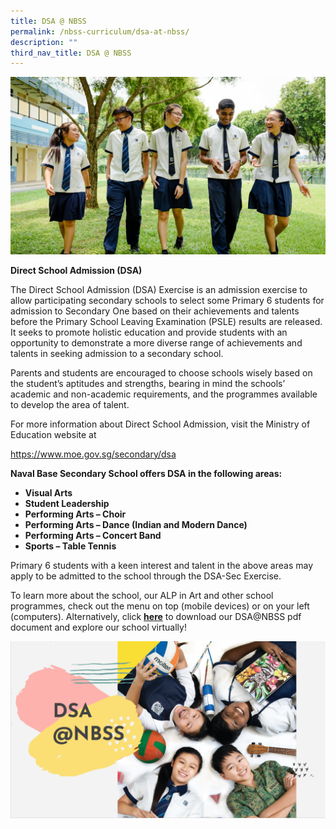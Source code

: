 ```yaml
---
title: DSA @ NBSS
permalink: /nbss-curriculum/dsa-at-nbss/
description: ""
third_nav_title: DSA @ NBSS
---
```

<img src="/images/dsa1.jpg">
<p><strong>Direct School Admission (DSA)</strong></p>
<p>The Direct School Admission (DSA) Exercise is an admission exercise to allow participating secondary schools to select some Primary 6 students for admission to Secondary One based on their achievements and talents before the Primary School Leaving Examination (PSLE) results are released. It seeks to promote holistic education and provide students with an opportunity to demonstrate a more diverse range of achievements and talents in seeking admission to a secondary school.</p>
<p>Parents and students are encouraged to choose schools wisely based on the student’s aptitudes and strengths, bearing in mind the schools’ academic and non-academic requirements, and the programmes available to develop the area of talent.</p>
<p>For more information about Direct School Admission, visit the Ministry of Education website at&nbsp;</p>
<p><a href="https://www.moe.gov.sg/secondary/dsa">https://www.moe.gov.sg/secondary/dsa</a></p>
<p><strong>Naval Base Secondary School offers DSA in the following areas:</strong></p>
<ul>
<li><strong>Visual&nbsp;</strong><strong>Arts</strong></li>
<li><strong>Student Leadership</strong></li>
<li><strong>Performing Arts – Choir</strong></li>
<li><strong>Performing Arts – Dance (Indian and Modern Dance)</strong></li>
<li><strong>Performing Arts – Concert Band</strong></li>
<li><strong>Sports – Table Tennis</strong></li>
</ul>
<p>Primary 6 students with a keen interest and talent in the above areas may apply to be admitted to the school through the DSA-Sec Exercise.&nbsp;</p>
<p>To learn more about the school, our ALP in Art and other school programmes, check out the menu on top (mobile devices) or on your left (computers). Alternatively, click <strong><a href="/files/DSANBSS.pdf">here</a></strong>&nbsp;to download&nbsp;our DSA@NBSS pdf document and explore our school virtually!&nbsp;</p>
<img src="/images/dsa2.png">